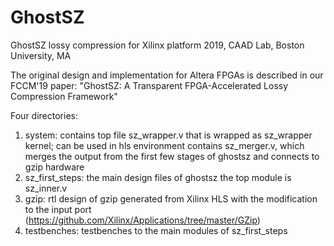 # GhostSZ
GhostSZ lossy compression for Xilinx platform
2019, CAAD Lab, Boston University, MA

The original design and implementation for Altera FPGAs is described in our FCCM'19 paper: "GhostSZ: A Transparent FPGA-Accelerated Lossy Compression Framework"



Four directories:
1. system:
  contains top file sz_wrapper.v that is wrapped as sz_wrapper kernel; can be used in hls environment
  contains sz_merger.v, which merges the output from the first few stages of ghostsz and connects to gzip hardware 
2. sz_first_steps:
  the main design files of ghostsz
  the top module is sz_inner.v
3. gzip:
  rtl design of gzip generated from Xilinx HLS with the modification to the input port (https://github.com/Xilinx/Applications/tree/master/GZip)
4. testbenches:
  testbenches to the main modules of sz_first_steps
